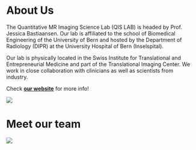 # About Us

The Quantitative MR Imaging Science Lab (QIS LAB) is headed by Prof. Jessica Bastiaansen. Our lab is affiliated to the school of Biomedical Engineering of the University of Bern and hosted by the Department of Radiology (DIPR) at the University Hospital of Bern (Inselspital).

Our lab is physically located in the Swiss Institute for Translational and Entrepreneurial Medicine and part of the Translational Imaging Center. We work in close collaboration with clinicians as well as scientists from industry.

Check [**our website**]( https://qis-mri.unibe.ch/) for more info!

[<img src="https://qis-mri.unibe.ch/wp-content/uploads/HomepageTopBarSmall.png">]()

# Meet our team

[<img src="https://qis-mri.unibe.ch/wp-content/uploads/IMG_0301cropped-scaled-e1651087704454.jpg">]()

<!-- https://docs.github.com/github/writing-on-github/getting-started-with-writing-and-formatting-on-github/basic-writing-and-formatting-syntax --!> 
